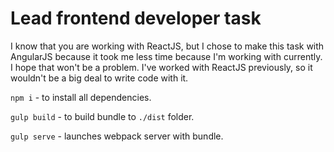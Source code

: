 # Lead frontend developer task

I know that you are working with ReactJS, but I chose to make this task with AngularJS because it took me less time because I'm working with currently. I hope that won't be a problem. I've worked with ReactJS previously, so it wouldn't be a big deal to write code with it. 

`npm i` - to install all dependencies.

`gulp build` - to build bundle to `./dist` folder.

`gulp serve` - launches webpack server with bundle.